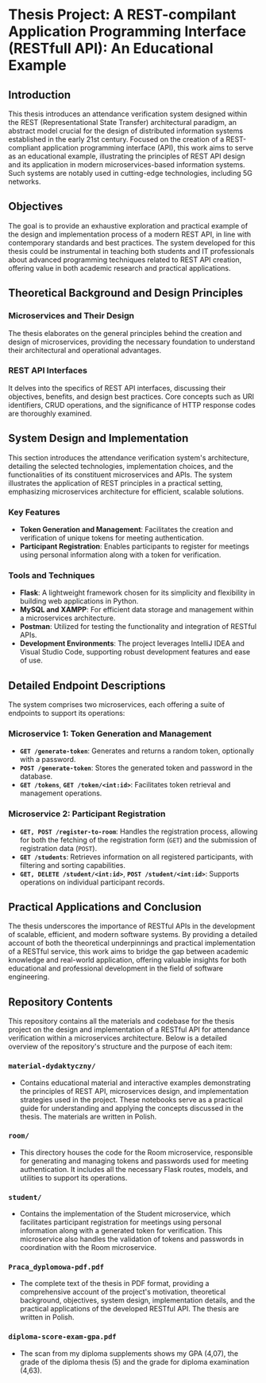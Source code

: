# Thesis Project: A REST-compilant Application Programming Interface (RESTfull API): An Educational Example

## Introduction

This thesis introduces an attendance verification system designed within the REST (Representational State Transfer) architectural paradigm, an abstract model crucial for the design of distributed information systems established in the early 21st century. Focused on the creation of a REST-compliant application programming interface (API), this work aims to serve as an educational example, illustrating the principles of REST API design and its application in modern microservices-based information systems. Such systems are notably used in cutting-edge technologies, including 5G networks.

## Objectives

The goal is to provide an exhaustive exploration and practical example of the design and implementation process of a modern REST API, in line with contemporary standards and best practices. The system developed for this thesis could be instrumental in teaching both students and IT professionals about advanced programming techniques related to REST API creation, offering value in both academic research and practical applications.

## Theoretical Background and Design Principles

### Microservices and Their Design

The thesis elaborates on the general principles behind the creation and design of microservices, providing the necessary foundation to understand their architectural and operational advantages.

### REST API Interfaces

It delves into the specifics of REST API interfaces, discussing their objectives, benefits, and design best practices. Core concepts such as URI identifiers, CRUD operations, and the significance of HTTP response codes are thoroughly examined.

## System Design and Implementation

This section introduces the attendance verification system's architecture, detailing the selected technologies, implementation choices, and the functionalities of its constituent microservices and APIs. The system illustrates the application of REST principles in a practical setting, emphasizing microservices architecture for efficient, scalable solutions.

### Key Features

- **Token Generation and Management**: Facilitates the creation and verification of unique tokens for meeting authentication.
- **Participant Registration**: Enables participants to register for meetings using personal information along with a token for verification.

### Tools and Techniques

- **Flask**: A lightweight framework chosen for its simplicity and flexibility in building web applications in Python.
- **MySQL and XAMPP**: For efficient data storage and management within a microservices architecture.
- **Postman**: Utilized for testing the functionality and integration of RESTful APIs.
- **Development Environments**: The project leverages IntelliJ IDEA and Visual Studio Code, supporting robust development features and ease of use.

## Detailed Endpoint Descriptions

The system comprises two microservices, each offering a suite of endpoints to support its operations:

### Microservice 1: Token Generation and Management

- **`GET /generate-token`**: Generates and returns a random token, optionally with a password.
- **`POST /generate-token`**: Stores the generated token and password in the database.
- **`GET /tokens`**, **`GET /token/<int:id>`**: Facilitates token retrieval and management operations.

### Microservice 2: Participant Registration

- **`GET, POST /register-to-room`**: Handles the registration process, allowing for both the fetching of the registration form (`GET`) and the submission of registration data (`POST`).
- **`GET /students`**: Retrieves information on all registered participants, with filtering and sorting capabilities.
- **`GET, DELETE /student/<int:id>`**, **`POST /student/<int:id>`**: Supports operations on individual participant records.

## Practical Applications and Conclusion

The thesis underscores the importance of RESTful APIs in the development of scalable, efficient, and modern software systems. By providing a detailed account of both the theoretical underpinnings and practical implementation of a RESTful service, this work aims to bridge the gap between academic knowledge and real-world application, offering valuable insights for both educational and professional development in the field of software engineering.


## Repository Contents

This repository contains all the materials and codebase for the thesis project on the design and implementation of a RESTful API for attendance verification within a microservices architecture. Below is a detailed overview of the repository's structure and the purpose of each item:

### `material-dydaktyczny/`

- Contains educational material and interactive examples demonstrating the principles of REST API, microservices design, and implementation strategies used in the project. These notebooks serve as a practical guide for understanding and applying the concepts discussed in the thesis.  The materials are written in Polish.

### `room/`

- This directory houses the code for the Room microservice, responsible for generating and managing tokens and passwords used for meeting authentication. It includes all the necessary Flask routes, models, and utilities to support its operations.

### `student/`

-  Contains the implementation of the Student microservice, which facilitates participant registration for meetings using personal information along with a generated token for verification. This microservice also handles the validation of tokens and passwords in coordination with the Room microservice.

### `Praca_dyplomowa-pdf.pdf`

-  The complete text of the thesis in PDF format, providing a comprehensive account of the project's motivation, theoretical background, objectives, system design, implementation details, and the practical applications of the developed RESTful API. The thesis are written in Polish.


### `diploma-score-exam-gpa.pdf`

-  The scan from my diploma supplements shows my GPA (4,07), the grade of the diploma thesis (5) and the grade for diploma examination (4,63).





